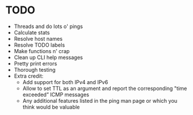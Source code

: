 # TODO

- Threads and do lots o' pings
- Calculate stats
- Resolve host names
- Resolve TODO labels
- Make functions n' crap
- Clean up CLI help messages
- Pretty print errors
- Thorough testing
- Extra credit:
  - Add support for both IPv4 and IPv6
  - Allow to set TTL as an argument and report the corresponding "time exceeded” ICMP messages
  - Any additional features listed in the ping man page or which you think would be valuable
